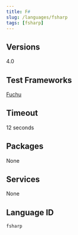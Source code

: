 ```yaml
---
title: F#
slug: /languages/fsharp
tags: [fsharp]
---
```



## Versions
4.0
## Test Frameworks
[Fuchu](https://github.com/mausch/Fuchu)
## Timeout
12 seconds
## Packages
None 
## Services
None
## Language ID
`fsharp`
